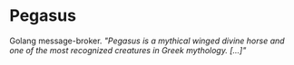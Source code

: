 # Pegasus
Golang message-broker.
_"Pegasus is a mythical winged divine horse and one of the most recognized creatures in Greek mythology. [...]"_
